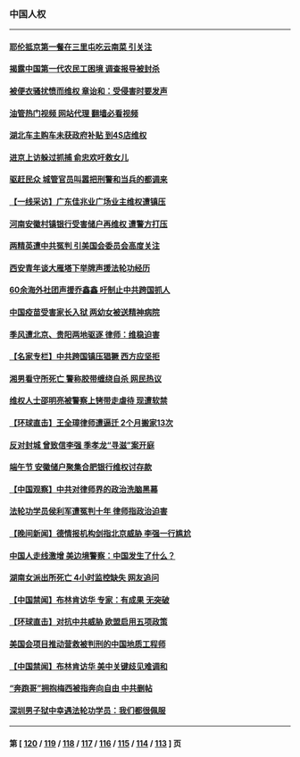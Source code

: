 ### 中国人权
---
#### [耶伦抵京第一餐在三里屯吃云南菜 引关注](../../pages/ncid278/n14030202.md?07072045) 
#### [揭露中国第一代农民工困境 调查报导被封杀](../../pages/ncid278/n14029209.md?07072045) 
#### [被便衣骚扰愤而维权 章诒和：受侵害时要发声](../../pages/ncid278/n14029224.md?07072045) 
#### [油管热门视频 网站代理 翻墙必看视频](http://138.2.39.72:81/youtube.html?epic-marker?07072045)
#### [湖北车主购车未获政府补贴 到4S店维权](../../pages/ncid278/n14028707.md?07072045) 
#### [进京上访躲过抓捕 俞忠欢吁救女儿](../../pages/ncid278/n14028226.md?07072045) 
#### [驱赶民众 城管官员叫嚣把刑警和当兵的都调来](../../pages/ncid278/n14027966.md?07072045) 
#### [【一线采访】广东佳兆业广场业主维权遭镇压](../../pages/ncid278/n14028175.md?07072045) 
#### [河南安徽村镇银行受害储户再维权 遭警方打压](../../pages/ncid278/n14026972.md?07072045) 
#### [两精英遭中共冤判 引美国会委员会高度关注](../../pages/ncid278/n14026429.md?07072045) 
#### [西安青年谈大雁塔下举牌声援法轮功经历](../../pages/ncid278/n14026417.md?07072045) 
#### [60余海外社团声援乔鑫鑫 吁制止中共跨国抓人](../../pages/ncid278/n14025268.md?07072045) 
#### [中国疫苗受害家长入狱 两幼女被送精神病院](../../pages/ncid278/n14024727.md?07072045) 
#### [季风遭北京、贵阳两地驱逐 律师：维稳迫害](../../pages/ncid278/n14024015.md?07072045) 
#### [【名家专栏】中共跨国镇压猖獗 西方应坚拒](../../pages/ncid278/n14023547.md?07072045) 
#### [湘男看守所死亡 警称胶带缠绕自杀 网民热议](../../pages/ncid278/n14023415.md?07072045) 
#### [维权人士邵明亮被警察上铐带走虐待 现遭软禁](../../pages/ncid278/n14021977.md?07072045) 
#### [【环球直击】王全璋律师遭逼迁 2个月搬家13次](../../pages/ncid278/n14021724.md?07072045) 
#### [反对封城 曾致信李强 季孝龙“寻滋”案开庭](../../pages/ncid278/n14021798.md?07072045) 
#### [端午节 安徽储户聚集合肥银行维权讨存款](../../pages/ncid278/n14021481.md?07072045) 
#### [【中国观察】中共对律师界的政治洗脑黑幕](../../pages/ncid278/n14021404.md?07072045) 
#### [法轮功学员侯利军遭冤判十年 律师指政治迫害](../../pages/ncid278/n14020465.md?07072045) 
#### [【晚间新闻】德情报机构剑指北京威胁 李强一行尴尬](../../pages/ncid278/n14020854.md?07072045) 
#### [中国人走线激增 美边境警察：中国发生了什么？](../../pages/ncid278/n14020685.md?07072045) 
#### [湖南女派出所死亡 4小时监控缺失 网友追问](../../pages/ncid278/n14020534.md?07072045) 
#### [【中国禁闻】布林肯访华 专家：有成果 无突破](../../pages/ncid278/n14019778.md?07072045) 
#### [【环球直击】对抗中共威胁 欧盟启用五项政策](../../pages/ncid278/n14019784.md?07072045) 
#### [美国会项目推动营救被判刑的中国地质工程师](../../pages/ncid278/n14019887.md?07072045) 
#### [【中国禁闻】布林肯访华 美中关键歧见难调和](../../pages/ncid278/n14019181.md?07072045) 
#### [“奔跑哥”拥抱梅西被指奔向自由 中共删帖](../../pages/ncid278/n14018351.md?07072045) 
#### [深圳男子狱中幸遇法轮功学员：我们都很佩服](../../pages/ncid278/n14017626.md?07072045) 

---
#### 第 [ [120](./120.md?07072045) / [119](./119.md?07072045) / [118](./118.md?07072045) / [117](./117.md?07072045) / [116](./116.md?07072045) / [115](./115.md?07072045) / [114](./114.md?07072045) / [113](./113.md?07072045) ] 页

